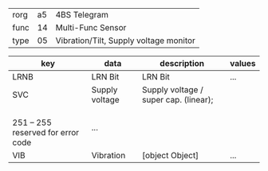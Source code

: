 
|    |   |   |
| -- | - | - |
| rorg | a5 | 4BS Telegram |
| func | 14 | Multi-Func Sensor |
| type | 05 | Vibration/Tilt, Supply voltage monitor |

| key | data | description | values |
| --- | --- | --- | --- |
  | LRNB | LRN Bit | LRN Bit | ... | 
| SVC | Supply voltage | Supply voltage / super cap. (linear);
                <br/>251 – 255 reserved for error code | ... | 
| VIB | Vibration | [object Object] | ... | 

  